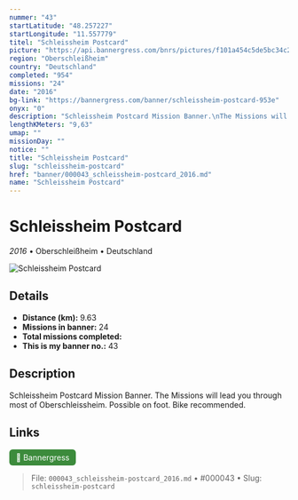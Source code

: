 ```yaml
---
nummer: "43"
startLatitude: "48.257227"
startLongitude: "11.557779"
titel: "Schleissheim Postcard"
picture: "https://api.bannergress.com/bnrs/pictures/f101a454c5de5bc34c2ec4aff03bfe73"
region: "Oberschleißheim"
country: "Deutschland"
completed: "954"
missions: "24"
date: "2016"
bg-link: "https://bannergress.com/banner/schleissheim-postcard-953e"
onyx: "0"
description: "Schleissheim Postcard Mission Banner.\nThe Missions will lead you through most of Oberschleissheim.\nPossible on foot. Bike recommended."
lengthKMeters: "9,63"
umap: ""
missionDay: ""
notice: ""
title: "Schleissheim Postcard"
slug: "schleissheim-postcard"
href: "banner/000043_schleissheim-postcard_2016.md"
name: "Schleissheim Postcard"
---
```

# Schleissheim Postcard

*2016* • Oberschleißheim • Deutschland

![Schleissheim Postcard](https://api.bannergress.com/bnrs/pictures/f101a454c5de5bc34c2ec4aff03bfe73)



## Details
- **Distance (km):** 9.63
- **Missions in banner:** 24
- **Total missions completed:** 
- **This is my banner no.:** 43



## Description
Schleissheim Postcard Mission Banner.
The Missions will lead you through most of Oberschleissheim.
Possible on foot. Bike recommended.



## Links
<a href="https://bannergress.com/banner/schleissheim-postcard-953e" target="_blank" style="display:inline-block;margin-right:8px;padding:6px 12px;background:#3c8b3c;color:#fff;text-decoration:none;border-radius:6px;">🔗 Bannergress</a>



> File: `000043_schleissheim-postcard_2016.md` • #000043 • Slug: `schleissheim-postcard`
